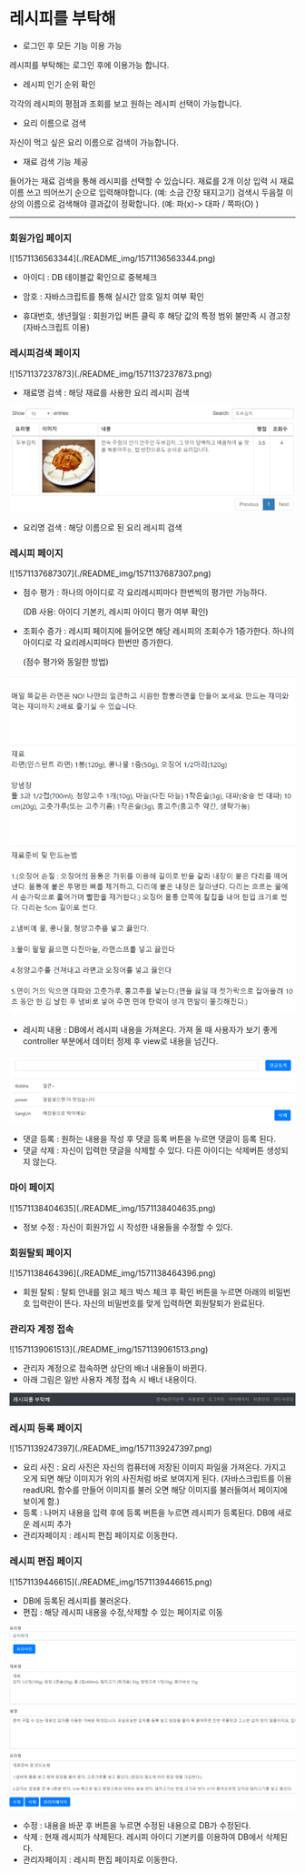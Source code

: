 

# 레시피를 부탁해



- 로그인 후 모든 기능 이용 가능

레시피를 부탁해는 로그인 후에 이용가능 합니다.



- 레시피 인기 순위 확인

각각의 레시피의 평점과 조회를 보고 원하는 레시피 선택이 가능합니다.



- 요리 이름으로 검색

자신이 먹고 싶은 요리 이름으로 검색이 가능합니다.



- 재료 검색 기능 제공

들어가는 재료 검색을 통해 레시피를 선택할 수 있습니다. 재료를 2개 이상 입력 시 재료이름 쓰고 띄어쓰기 순으로 입력해야합니다. (예: 소금 간장 돼지고기) 검색시 두음절 이상의 이름으로 검색해야 결과값이 정확합니다. (예: 파(x)-> 대파 / 쪽파(O) )



------------------------------



<h3>회원가입 페이지</h3>
![1571136563344](./README_img/1571136563344.png)

- 아이디 : DB 테이블값 확인으로 중복체크

- 암호 : 자바스크립트를 통해 실시간 암호 일치 여부 확인

- 휴대번호, 생년월일 : 회원가입 버튼 클릭 후 해당 값의 특정 범위 불만족 시 경고창 (자바스크립트 이용)



<h3>레시피검색 페이지</h3>
![1571137237873](./README_img/1571137237873.png)

- 재료명 검색 : 해당 재료를 사용한 요리 레시피 검색

  

![1571137209129](./README_img/1571137209129.png)

- 요리명 검색 : 해당 이름으로 된 요리 레시피 검색



<h3>레시피 페이지</h3>
![1571137687307](./README_img/1571137687307.png)

- 점수 평가 : 하나의 아이디로 각 요리레시피마다 한번씩의 평가만 가능하다. 

  (DB 사용: 아이디 기본키, 레시피 아이디 평가 여부 확인)

- 조회수 증가 : 레시피 페이지에 들어오면 해당 레시피의 조회수가 1증가한다. 하나의 아이디로 각 요리레시피마다 한번만 증가한다.

  (점수 평가와 동일한 방법)



![1571138196488](./README_img/1571138196488.png)

- 레시피 내용 : DB에서 레시피 내용을 가져온다. 가져 올 때 사용자가 보기 좋게 controller 부분에서 데이터 정제 후 view로 내용을 넘긴다.

  

![1571138053096](./README_img/1571138053096.png)

- 댓글 등록 : 원하는 내용을 작성 후 댓글 등록 버튼을 누르면 댓글이 등록 된다.
- 댓글 삭제 : 자신이 입력한 댓글을 삭제할 수 있다. 다른 아이디는 삭제버튼 생성되지 않는다.



<h3>마이 페이지</h3>
![1571138404635](./README_img/1571138404635.png)

- 정보 수정 : 자신이 회원가입 시 작성한 내용들을 수정할 수 있다.



<h3>회원탈퇴 페이지</h3>
![1571138464396](./README_img/1571138464396.png)

- 회원 탈퇴 : 탈퇴 안내를 읽고 체크 박스 체크 후 확인 버튼을 누르면 아래의 비밀번호 입력란이 뜬다. 자신의 비밀번호를 맞게 입력하면 회원탈퇴가 완료된다.



<h3>관리자 계정 접속</h3>
![1571139061513](./README_img/1571139061513.png)

- 관리자 계정으로 접속하면 상단의 배너 내용들이 바뀐다.
- 아래 그림은 일반 사용자 계정 접속 시 배너 내용이다.

![1571139099399](./README_img/1571139099399.png)



<h3>레시피 등록 페이지</h3>
![1571139247397](./README_img/1571139247397.png)

- 요리 사진 : 요리 사진은 자신의 컴퓨터에 저장된 이미지 파일을 가져온다. 가지고 오게 되면 해당 이미지가 위의 사진처럼 바로 보여지게 된다. (자바스크립트를 이용 readURL 함수를 만들어 이미지를 불러 오면 해당 이미지를 불러들여서 페이지에 보이게 함.)
- 등록 : 나머지 내용을 입력 후에 등록 버튼을 누르면 레시피가 등록된다. DB에 새로운 레시피 추가
- 관리자페이지 : 레시피 편집 페이지로 이동한다.



<h3>레시피 편집 페이지</h3>
![1571139446615](./README_img/1571139446615.png)

- DB에 등록된 레시피를 불러온다. 
- 편집 : 해당 레시피 내용을 수정,삭제할 수 있는 페이지로 이동



![1571139536233](./README_img/1571139536233.png)

- 수정 : 내용을 바꾼 후 버튼을 누르면 수정된 내용으로 DB가 수정된다.
- 삭제 : 현재 레시피가 삭제된다. 레시피 아이디 기본키를 이용하여 DB에서 삭제된다.
- 관리자페이지 : 레시피 편집 페이지로 이동한다.